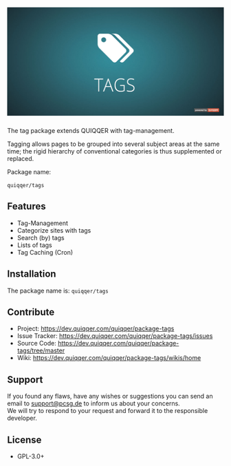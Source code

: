 ![QUIQQER Tags (Topics)](bin/images/Readme.jpg)
========

The tag package extends QUIQQER with tag-management. 

Tagging allows pages to be grouped into several subject areas at the same time; the rigid hierarchy of conventional categories is thus supplemented or replaced.

Package name:

    quiqqer/tags


Features
--------

- Tag-Management
- Categorize sites with tags
- Search (by) tags
- Lists of tags
- Tag Caching (Cron)


Installation
------------

The package name is: `quiqqer/tags`


Contribute
----------
- Project: https://dev.quiqqer.com/quiqqer/package-tags
- Issue Tracker: https://dev.quiqqer.com/quiqqer/package-tags/issues
- Source Code: https://dev.quiqqer.com/quiqqer/package-tags/tree/master
- Wiki: https://dev.quiqqer.com/quiqqer/package-tags/wikis/home


Support
-------

If you found any flaws, have any wishes or suggestions you can send an email
to [support@pcsg.de](mailto:support@pcsg.de) to inform us about your concerns.  
We will try to respond to your request and forward it to the responsible developer.


License
-------

- GPL-3.0+
